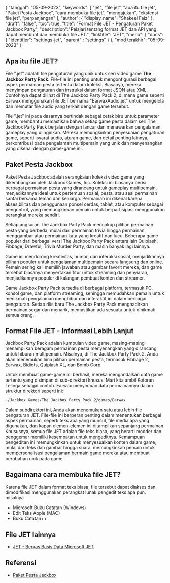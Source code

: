 {
"tanggal": "05-09-2023",
  "keywords": [
"jet",
"file jet",
"apa itu file jet",
"Paket Pesta Jackbox",
"cara membuka file jet",
"mengajukan",
"ekstensi file jet",
"perpanjangan"
],
  "author": {
"display_name": "Shakeel Faiz"
},
"draft": "false",
"toc": true,
"title": "Format File JET - Pengaturan Paket Jackbox Party",
  "description":"Pelajari tentang format JET dan API yang dapat membuat dan membuka file JET.",
"linktitle": "JET",
  "menu": {
    "docs": {
      "identifier": "settings-jet",
"parent" : "settings"
}
},
"mod terakhir": "05-09-2023"
}

## Apa itu file JET?

File ".jet" adalah file pengaturan yang unik untuk seri video game **The Jackbox Party Pack**. File-file ini penting untuk mengonfigurasi berbagai aspek permainan pesta tertentu dalam koleksi. Biasanya, mereka menyimpan pengaturan dan instruksi dalam format JSON atau XML. Contohnya dapat dilihat di The Jackbox Party Pack 2, di mana game seperti Earwax menggunakan file JET bernama "EarwaxAudio.jet" untuk mengelola dan memutar file audio yang terkait dengan game tersebut.

File ".jet" ini pada dasarnya bertindak sebagai cetak biru untuk parameter game, membantu memastikan bahwa setiap game pesta dalam seri The Jackbox Party Pack berjalan dengan lancar dan menawarkan pengalaman gameplay yang diinginkan. Mereka memungkinkan penyesuaian pengaturan game, seperti isyarat audio, aturan game, dan detail penting lainnya, berkontribusi pada pengalaman multipemain yang unik dan menyenangkan yang dikenal dengan game-game ini.

## Paket Pesta Jackbox

Paket Pesta Jackbox adalah serangkaian koleksi video game yang dikembangkan oleh Jackbox Games, Inc. Koleksi ini biasanya berisi berbagai permainan pesta yang dirancang untuk gameplay multipemain, menjadikannya ideal untuk pertemuan sosial, pesta, atau sesi permainan santai bersama teman dan keluarga. Permainan ini dikenal karena aksesibilitas dan penggunaan ponsel cerdas, tablet, atau komputer sebagai pengontrol, yang memungkinkan pemain untuk berpartisipasi menggunakan perangkat mereka sendiri.

Setiap angsuran The Jackbox Party Pack mencakup pilihan permainan pesta yang berbeda, mulai dari permainan trivia hingga permainan menggambar atau permainan kata yang kreatif dan lucu. Beberapa game populer dari berbagai versi The Jackbox Party Pack antara lain Quiplash, Fibbage, Drawful, Trivia Murder Party, dan masih banyak lagi lainnya.

Game ini mendorong kreativitas, humor, dan interaksi sosial, menjadikannya pilihan populer untuk pengalaman multipemain secara langsung dan online. Pemain sering kali memilih jawaban atau gambar favorit mereka, dan game tersebut biasanya menyertakan fitur untuk streaming dan penyiaran, menjadikannya populer di kalangan pembuat konten dan streamer.

Game Jackbox Party Pack tersedia di berbagai platform, termasuk PC, konsol game, dan platform streaming, sehingga memudahkan pemain untuk menikmati pengalaman menghibur dan interaktif ini dalam berbagai pengaturan. Setiap rilis baru The Jackbox Party Pack menghadirkan permainan segar dan menarik, memastikan ada sesuatu untuk dinikmati semua orang.

## Format File JET - Informasi Lebih Lanjut

Jackbox Party Pack adalah kumpulan video game, masing-masing menampilkan beragam permainan pesta menyenangkan yang dirancang untuk hiburan multipemain. Misalnya, di The Jackbox Party Pack 2, Anda akan menemukan lima pilihan permainan pesta, termasuk Fibbage 2, Earwax, Bidiots, Quiplash XL, dan Bomb Corp.

Untuk membuat game-game ini berhasil, mereka mengandalkan data game tertentu yang disimpan di sub-direktori khusus. Mari kita ambil Kotoran Telinga sebagai contoh. Earwax menyimpan data permainannya dalam struktur direktori seperti ini:

```
~/Jackbox Games/The Jackbox Party Pack 2/games/Earwax
```

Dalam subdirektori ini, Anda akan menemukan satu atau lebih file pengaturan JET. File-file ini berperan penting dalam menentukan berbagai aspek permainan, seperti teks apa yang muncul, file media apa yang digunakan, dan kapan elemen-elemen ini ditampilkan sepanjang permainan. Khususnya, semua file JET adalah file teks biasa, yang berarti modder dan penggemar memiliki kesempatan untuk mengeditnya. Kemampuan pengeditan ini memungkinkan untuk menyesuaikan konten dalam game, mulai dari teks dan gambar hingga suara, memungkinkan pemain untuk mempersonalisasi pengalaman bermain game mereka atau membuat perubahan unik pada game.

## Bagaimana cara membuka file JET?

Karena file JET dalam format teks biasa, file tersebut dapat diakses dan dimodifikasi menggunakan perangkat lunak pengedit teks apa pun. misalnya

- Microsoft Buku Catatan (Windows)
- Edit Teks Apple (MAC)
- Buku Catatan++

## File JET lainnya

- [JET - Berkas Basis Data Microsoft JET](/id/database/jet/)

## Referensi
* [Paket Pesta Jackbox](https://en.wikipedia.org/wiki/The_Jackbox_Party_Pack)

